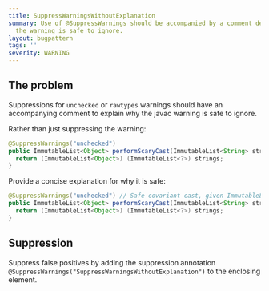 ```yaml
---
title: SuppressWarningsWithoutExplanation
summary: Use of @SuppressWarnings should be accompanied by a comment describing why
  the warning is safe to ignore.
layout: bugpattern
tags: ''
severity: WARNING
---
```


<!--
*** AUTO-GENERATED, DO NOT MODIFY ***
To make changes, edit the @BugPattern annotation or the explanation in docs/bugpattern.
-->


## The problem
Suppressions for `unchecked` or `rawtypes` warnings should have an accompanying
comment to explain why the javac warning is safe to ignore.

Rather than just suppressing the warning:

```java
@SuppressWarnings("unchecked")
public ImmutableList<Object> performScaryCast(ImmutableList<String> strings) {
  return (ImmutableList<Object>) (ImmutableList<?>) strings;
}
```

Provide a concise explanation for why it is safe:

```java
@SuppressWarnings("unchecked") // Safe covariant cast, given ImmutableList cannot be added to.
public ImmutableList<Object> performScaryCast(ImmutableList<String> strings) {
  return (ImmutableList<Object>) (ImmutableList<?>) strings;
}
```

## Suppression
Suppress false positives by adding the suppression annotation `@SuppressWarnings("SuppressWarningsWithoutExplanation")` to the enclosing element.
